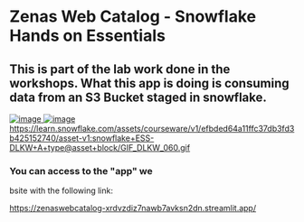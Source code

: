 # Zenas Web Catalog - Snowflake Hands on Essentials

## This is part of the lab work done in the workshops. What this app is doing is consuming data from an S3 Bucket staged in snowflake. 

[![image](https://github.com/Faabrisgro/zenas_web_Catalog/assets/117785876/b1c4f3f4-f3cb-4bcc-b1ed-d3c2ed2971c5)
](https://learn.snowflake.com/assets/courseware/v1/87352cdd7cbdc5ca83e927abb8c1714d/asset-v1:snowflake+ESS-DLKW+A+type@asset+block/GIF_DLKW_061.gif)
[![image](https://github.com/Faabrisgro/zenas_web_Catalog/assets/117785876/cb501900-abf8-4c88-b478-961a16b51cbe)
](https://learn.snowflake.com/assets/courseware/v1/efbded64a11ffc37db3fd3b425152740/asset-v1:snowflake+ESS-DLKW+A+type@asset+block/GIF_DLKW_060.gif)https://learn.snowflake.com/assets/courseware/v1/efbded64a11ffc37db3fd3b425152740/asset-v1:snowflake+ESS-DLKW+A+type@asset+block/GIF_DLKW_060.gif

### You can access to the "app" we
bsite with the following link:

https://zenaswebcatalog-xrdvzdiz7nawb7avksn2dn.streamlit.app/
